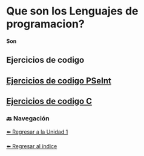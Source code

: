 # Que son los Lenguajes de programacion?
#### Son


## Ejercicios de codigo
[Ejercicios de codigo PSeInt](./EjerciciosPSeInt.md)
---
[Ejercicios de codigo C](./EjerciciosC.md)
---
### 🔙 Navegación

[⬅️ Regresar a la Unidad 1](./Unidad1.md)

[⬅️ Regresar al índice](./index.md)

